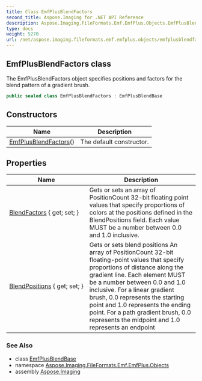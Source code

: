 ```yaml
---
title: Class EmfPlusBlendFactors
second_title: Aspose.Imaging for .NET API Reference
description: Aspose.Imaging.FileFormats.Emf.EmfPlus.Objects.EmfPlusBlendFactors class. The EmfPlusBlendFactors object specifies positions and factors for the blend pattern of a gradient brush
type: docs
weight: 5270
url: /net/aspose.imaging.fileformats.emf.emfplus.objects/emfplusblendfactors/
---
```

## EmfPlusBlendFactors class

The EmfPlusBlendFactors object specifies positions and factors for the blend pattern of a gradient brush.

```csharp
public sealed class EmfPlusBlendFactors : EmfPlusBlendBase
```

## Constructors

| Name | Description |
| --- | --- |
| [EmfPlusBlendFactors](emfplusblendfactors/)() | The default constructor. |

## Properties

| Name | Description |
| --- | --- |
| [BlendFactors](../../aspose.imaging.fileformats.emf.emfplus.objects/emfplusblendfactors/blendfactors/) { get; set; } | Gets or sets an array of PositionCount 32-bit floating point values that specify proportions of colors at the positions defined in the BlendPositions field. Each value MUST be a number between 0.0 and 1.0 inclusive. |
| [BlendPositions](../../aspose.imaging.fileformats.emf.emfplus.objects/emfplusblendbase/blendpositions/) { get; set; } | Gets or sets blend positions An array of PositionCount 32-bit floating-point values that specify proportions of distance along the gradient line. Each element MUST be a number between 0.0 and 1.0 inclusive. For a linear gradient brush, 0.0 represents the starting point and 1.0 represents the ending point. For a path gradient brush, 0.0 represents the midpoint and 1.0 represents an endpoint |

### See Also

* class [EmfPlusBlendBase](../emfplusblendbase/)
* namespace [Aspose.Imaging.FileFormats.Emf.EmfPlus.Objects](../../aspose.imaging.fileformats.emf.emfplus.objects/)
* assembly [Aspose.Imaging](../../)


